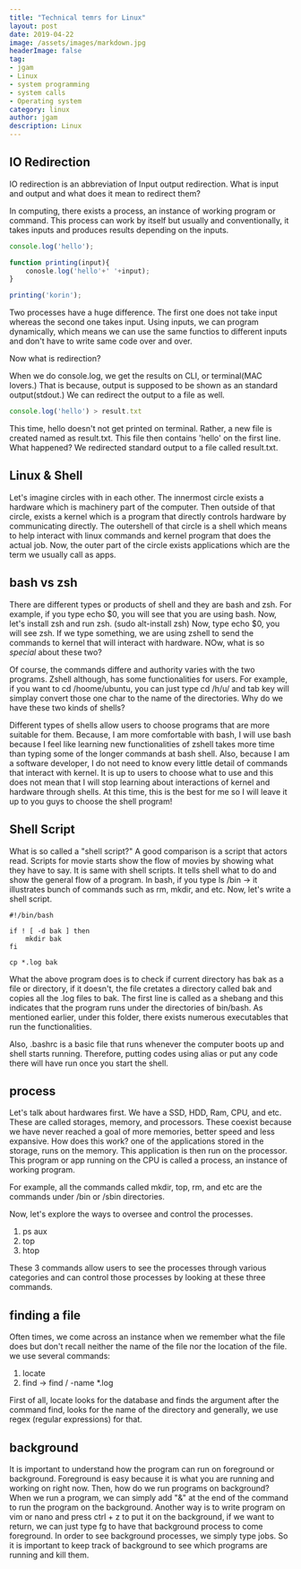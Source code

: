 ```yaml
---
title: "Technical temrs for Linux"
layout: post
date: 2019-04-22
image: /assets/images/markdown.jpg
headerImage: false
tag:
- jgam
- Linux
- system programming
- system calls
- Operating system
category: linux
author: jgam
description: Linux
---
```


## IO Redirection

IO redirection is an abbreviation of Input output redirection. What is input and output and what does it mean to redirect them?

In computing, there exists a process, an instance of working program or command. This process can work by itself but usually and conventionally, it takes inputs and produces results depending on the inputs.

```javascript
console.log('hello');
```

```javascript
function printing(input){
    conosle.log('hello'+' '+input);
}

printing('korin');
```

Two processes have a huge difference. The first one does not take input whereas the second one takes input. Using inputs, we can program dynamically, which means we can use the same functios to different inputs and don't have to write same code over and over.

Now what is redirection?

When we do console.log, we get the results on CLI, or terminal(MAC lovers.) That is because, output is supposed to be shown as an standard output(stdout.) We can redirect the output to a file as well.

```javascript
console.log('hello') > result.txt
```

This time, hello doesn't not get printed on terminal. Rather, a new file is created named as result.txt. This file then contains 'hello' on the first line. What happened? We redirected standard output to a file called result.txt.

## Linux & Shell

Let's imagine circles with in each other. The innermost circle exists a hardware which is machinery part of the computer. Then outside of that circle, exists a kernel which is a program that directly controls hardware by communicating directly. The outershell of that circle is a shell which means to help interact with linux commands and kernel program that does the actual job. Now, the outer part of the circle exists applications which are the term we usually call as apps.

## bash vs zsh

There are different types or products of shell and they are bash and zsh. For example, if you type echo $0, you will see that you are using bash. Now, let's install zsh and run zsh. (sudo alt-install zsh) Now, type echo $0, you will see zsh. If we type something, we are using zshell to send the commands to kernel that will interact with hardware. NOw, what is so *special* about these two?

Of course, the commands differe and authority varies with the two programs. Zshell although, has some functionalities for users. For example, if you want to cd /hoome/ubuntu, you can just type cd /h/u/ and tab key will simplay convert those one char to the name of the directories. Why do we have these two kinds of shells?

Different types of shells allow users to choose programs that are more suitable for them. Because, I am more comfortable with bash, I will use bash because I feel like learning new functionalities of zshell takes more time than typing some of the longer commands at bash shell. Also, because I am a software developer, I do not need to know every little detail of commands that interact with kernel. It is up to users to choose what to use and this does not mean that I will stop learning about interactions of kernel and hardware through shells. At this time, this is the best for me so I will leave it up to you guys to choose the shell program!

## Shell Script

What is so called a "shell script?" A good comparison is a script that actors read. Scripts for movie starts show the flow of movies by showing what they have to say. It is same with shell scripts. It tells shell what to do and show the general flow of a program. In bash, if you type ls /bin -> it illustrates bunch of commands such as rm, mkdir, and etc. Now, let's write a shell script.

```shell
#!/bin/bash

if ! [ -d bak ] then
    mkdir bak
fi

cp *.log bak
```

What the above program does is to check if current directory has bak as a file or directory, if it doesn't, the file cretates a directory called bak and copies all the .log files to bak. The first line is called as a shebang and this indicates that the program runs under the directories of bin/bash. As mentioned earlier, under this folder, there exists numerous executables that run the functionalities.

Also, .bashrc is a basic file that runs whenever the computer boots up and shell starts running. Therefore, putting codes using alias or put any code there will have run once you start the shell.

## process

Let's talk about hardwares first. We have a SSD, HDD, Ram, CPU, and etc. These are called storages, memory, and processors. These coexist because we have never reached a goal of more memories, better speed and less expansive. How does this work? one of the applications stored in the storage, runs on the memory. This application is then run on the processor. This program or app running on the CPU is called a process, an instance of working program.

For example, all the commands called mkdir, top, rm, and etc are the commands under /bin or /sbin directories.

Now, let's explore the ways to oversee and control the processes.

1. ps aux
2. top
3. htop

These 3 commands allow users to see the processes through various categories and can control those processes by looking at these three commands.

## finding a file

Often times, we come across an instance when we remember what the file does but don't recall neither the name of the file nor the location of the file. we use several commands:
1. locate
2. find -> find / -name *.log

First of all, locate looks for the database and finds the argument after the command find, looks for the name of the directory and generally, we use regex (regular expressions) for that.

## background

It is important to understand how the program can run on foreground or background. Foreground is easy because it is what you are running and working on right now. Then, how do we run programs on background? When we run a program, we can simply add "&" at the end of the command to run the program on the background. Another way is to write program on vim or nano and press ctrl + z to put it on the background, if we want to return, we can just type fg to have that background process to come foreground. In order to see background processes, we simply type jobs. So it is important to keep track of background to see which programs are running and kill them.



